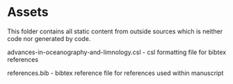 # Assets

This folder contains all static content from outside sources which is
neither code nor generated by code.


advances-in-oceanography-and-limnology.csl - csl formatting file for bibtex references

references.bib - bibtex reference file for references used within manuscript